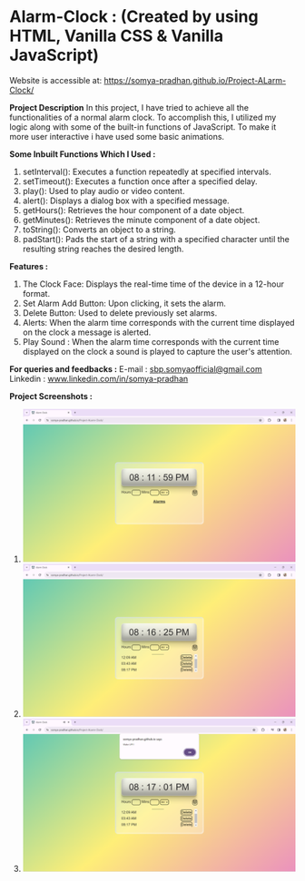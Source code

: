 # Alarm-Clock : (Created by using HTML, Vanilla CSS & Vanilla JavaScript)

Website is accessible at: https://somya-pradhan.github.io/Project-ALarm-Clock/

**Project Description**
In this project, I have tried to achieve all the functionalities of a normal alarm clock. To accomplish this, I utilized my logic along with some of the built-in functions of JavaScript. To make it more user interactive i have used some basic animations. 

**Some Inbuilt Functions Which I Used :**
1. setInterval(): Executes a function repeatedly at specified intervals.
2. setTimeout(): Executes a function once after a specified delay.
3. play(): Used to play audio or video content.
4. alert(): Displays a dialog box with a specified message.
5. getHours(): Retrieves the hour component of a date object.
6. getMinutes(): Retrieves the minute component of a date object.
7. toString(): Converts an object to a string.
8. padStart(): Pads the start of a string with a specified character until the resulting string reaches the desired length.

**Features :**
1. The Clock Face: Displays the real-time time of the device in a 12-hour format.
2. Set Alarm Add Button: Upon clicking, it sets the alarm.
3. Delete Button: Used to delete previously set alarms.
4. Alerts: When the alarm time corresponds with the current time displayed on the clock a message is alerted.
5. Play Sound : When the alarm time corresponds with the current time displayed on the clock a sound is played to capture the user's attention.

**For queries and feedbacks :**
E-mail : sbp.somyaofficial@gmail.com
Linkedin : www.linkedin.com/in/somya-pradhan

**Project Screenshots :**
1. ![Image-01](screenshorts/Screenshot%2001.png)
2. ![Image-02](screenshorts/Screenshot%2002.png)
3. ![Image-03](screenshorts/Screenshot%2003.png)
